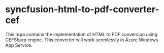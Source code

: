 # syncfusion-html-to-pdf-converter-cef
This repo contains the implementation of HTML to PDF conversion using CEFSharp engine. This converter will work seemlessly in Azure Windows App Service.
